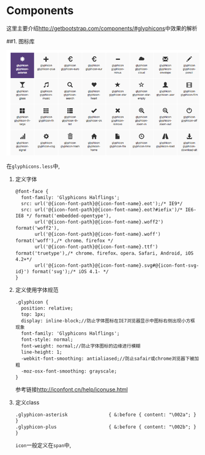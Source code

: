 # Components

这里主要介绍<http://getbootstrap.com/components/#glyphicons>中效果的解析

##1. 图标库

![图标库](QQ20151223-0.png)

在`glyphicons.less`中,

1. 定义字体

    ```less
    @font-face {
      font-family: 'Glyphicons Halflings';
      src: url('@{icon-font-path}@{icon-font-name}.eot');/* IE9*/
      src: url('@{icon-font-path}@{icon-font-name}.eot?#iefix')/* IE6-IE8 */ format('embedded-opentype'),
           url('@{icon-font-path}@{icon-font-name}.woff2') format('woff2'),
           url('@{icon-font-path}@{icon-font-name}.woff') format('woff'),/* chrome、firefox */
           url('@{icon-font-path}@{icon-font-name}.ttf') format('truetype'),/* chrome、firefox、opera、Safari, Android, iOS 4.2+*/
           url('@{icon-font-path}@{icon-font-name}.svg#@{icon-font-svg-id}') format('svg');/* iOS 4.1- */
    }
    
    ```
2. 定义使用字体规范
    ```less
    .glyphicon {
      position: relative;
      top: 1px;
      display: inline-block;//防止字体图标在IE7浏览器显示中图标右侧出现小方框现象
      font-family: 'Glyphicons Halflings';
      font-style: normal;
      font-weight: normal;//防止字体图标的边缘进行模糊
      line-height: 1;
      -webkit-font-smoothing: antialiased;//防止safair或chrome浏览器下被加粗
      -moz-osx-font-smoothing: grayscale;
    }
    ```
    参考链接<http://iconfont.cn/help/iconuse.html>
3. 定义class
    ```less
    .glyphicon-asterisk               { &:before { content: "\002a"; } }
    .glyphicon-plus                   { &:before { content: "\002b"; } }
    ```
    `icon`一般定义在`span`中,